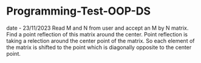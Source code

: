 # Programming-Test-OOP-DS
date - 23/11/2023
Read M and N from user and accept an M by N matrix. Find a point reflection of this matrix around the center. Point reflection is taking a relection around the center point of the matrix. So each element of the matrix is shifted to the point which is diagonally opposite to the center point.
